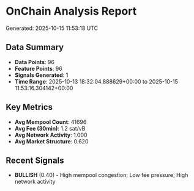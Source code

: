 # OnChain Analysis Report
Generated: 2025-10-15 11:53:18 UTC

## Data Summary
- **Data Points**: 96
- **Feature Points**: 96
- **Signals Generated**: 1
- **Time Range**: 2025-10-13 18:32:04.888629+00:00 to 2025-10-15 11:53:16.304142+00:00

## Key Metrics
- **Avg Mempool Count**: 41696
- **Avg Fee (30min)**: 1.2 sat/vB
- **Avg Network Activity**: 1.000
- **Avg Market Structure**: 0.620

## Recent Signals
- **BULLISH** (0.40) - High mempool congestion; Low fee pressure; High network activity

